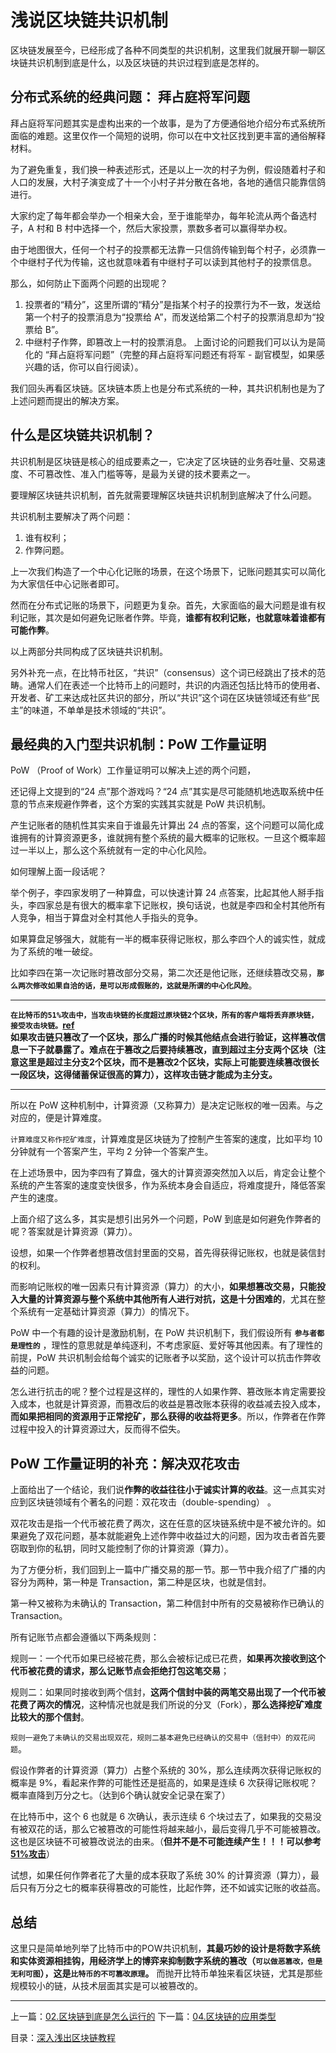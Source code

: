 # 浅说区块链共识机制
区块链发展至今，已经形成了各种不同类型的共识机制，这里我们就展开聊一聊区块链共识机制到底是什么，以及区块链的共识过程到底是怎样的。

## 分布式系统的经典问题： 拜占庭将军问题
拜占庭将军问题其实是虚构出来的一个故事，是为了方便通俗地介绍分布式系统所面临的难题。这里仅作一个简短的说明，你可以在中文社区找到更丰富的通俗解释材料。

为了避免重复，我们换一种表述形式，还是以上一次的村子为例，假设随着村子和人口的发展，大村子演变成了十一个小村子并分散在各地，各地的通信只能靠信鸽进行。

大家约定了每年都会举办一个相亲大会，至于谁能举办，每年轮流从两个备选村子，A 村和 B 村中选择一个，然后大家投票，票数多者可以赢得举办权。

由于地图很大，任何一个村子的投票都无法靠一只信鸽传输到每个村子，必须靠一个中继村子代为传输，这也就意味着有中继村子可以读到其他村子的投票信息。

那么，如何防止下面两个问题的出现呢？

1. 投票者的“精分”，这里所谓的“精分”是指某个村子的投票行为不一致，发送给第一个村子的投票消息为“投票给 A”，而发送给第二个村子的投票消息却为“投票给 B”。
2. 中继村子作弊，即篡改上一村的投票消息。
上面讨论的问题我们可以认为是简化的 “拜占庭将军问题”（完整的拜占庭将军问题还有将军 - 副官模型，如果感兴趣的话，你可以自行阅读）。

我们回头再看区块链。区块链本质上也是分布式系统的一种，其共识机制也是为了上述问题而提出的解决方案。

## 什么是区块链共识机制？
共识机制是区块链是核心的组成要素之一，它决定了区块链的业务吞吐量、交易速度、不可篡改性、准入门槛等等，是最为关键的技术要素之一。

要理解区块链共识机制，首先就需要理解区块链共识机制到底解决了什么问题。

共识机制主要解决了两个问题：

1. 谁有权利；
2. 作弊问题。  

上一次我们构造了一个中心化记账的场景，在这个场景下，记账问题其实可以简化为大家信任中心记账者即可。

然而在分布式记账的场景下，问题更为复杂。首先，大家面临的最大问题是谁有权利记账，其次是如何避免记账者作弊。毕竟，**谁都有权利记账，也就意味着谁都有可能作弊**。

以上两部分共同构成了区块链共识机制。

另外补充一点，在比特币社区，“共识”（consensus）这个词已经跳出了技术的范畴。通常人们在表述一个比特币上的问题时，共识的内涵还包括比特币的使用者、开发者、矿工来达成社区共识的部分，所以“共识”这个词在区块链领域还有些“民主”的味道，不单单是技术领域的“共识”。

## 最经典的入门型共识机制：PoW 工作量证明
PoW （Proof of Work）工作量证明可以解决上述的两个问题，

还记得上文提到的“24 点”那个游戏吗？“24 点”其实是尽可能随机地选取系统中任意的节点来规避作弊者，这个方案的实践其实就是 PoW 共识机制。

产生记账者的随机性其实来自于谁最先计算出 24 点的答案，这个问题可以简化成谁拥有的计算资源更多，谁就拥有整个系统的最大概率的记账权。一旦这个概率超过一半以上，那么这个系统就有一定的中心化风险。

如何理解上面一段话呢？

举个例子，李四家发明了一种算盘，可以快速计算 24 点答案，比起其他人掰手指头，李四家总是有很大的概率拿下记账权，换句话说，也就是李四和全村其他所有人竞争，相当于算盘对全村其他人手指头的竞争。

如果算盘足够强大，就能有一半的概率获得记账权，那么李四个人的诚实性，就成为了系统的唯一破绽。

比如李四在第一次记账时篡改部分交易，第二次还是他记账，还继续篡改交易，**`那么两次修改如果自洽的话，是可以形成假账的，这就是所谓的中心化风险`**。  

---
**`在比特币的51%攻击中，当攻击块链的长度超过原块链2个区块，所有的客户端将丢弃原块链，接受攻击块链。`[ref](http://www.8btc.com/51attack)**  
**如果攻击链只篡改了一个区块，那么广播的时候其他结点会进行验证，这样篡改信息一下子就暴露了。难点在于篡改之后要持续篡改，直到超过主分支两个区块（注意这里是超过主分支2个区块，而不是篡改2个区块，实际上可能要连续篡改很长一段区块，这得储蓄保证很高的算力），这样攻击链才能成为主分支。**

---
所以在 PoW 这种机制中，计算资源（又称算力）是决定记账权的唯一因素。与之对应的，便是计算难度。

`计算难度又称作挖矿难度`，计算难度是区块链为了控制产生答案的速度，比如平均 10 分钟就有一个答案产生，平均 2 分钟一个答案产生。

在上述场景中，因为李四有了算盘，强大的计算资源突然加入以后，肯定会让整个系统的产生答案的速度变快很多，作为系统本身会自适应，将难度提升，降低答案产生的速度。

上面介绍了这么多，其实是想引出另外一个问题，PoW 到底是如何避免作弊者的呢？答案就是计算资源（算力）。

设想，如果一个作弊者想篡改信封里面的交易，首先得获得记账权，也就是装信封的权利。

而影响记账权的唯一因素只有计算资源（算力）的大小，**如果想篡改交易，只能投入大量的计算资源与整个系统中其他所有人进行对抗，这是十分困难的**，尤其在整个系统有一定基础计算资源（算力）的情况下。

PoW 中一个有趣的设计是激励机制，在 PoW 共识机制下，我们假设所有 **`参与者都是理性的`** ，理性的意思就是单纯逐利，不考虑家庭、爱好等其他因素。有了理性的前提，PoW 共识机制会给每个诚实的记账者予以奖励，这个设计可以抗击作弊收益的问题。

怎么进行抗击的呢？整个过程是这样的，理性的人如果作弊、篡改账本肯定需要投入成本，也就是计算资源，而篡改后的收益是篡改账本获得的收益减去投入成本，**而如果把相同的资源用于正常挖矿，那么获得的收益将更多**。所以，作弊者在作弊过程中投入的计算资源过大，反而得不偿失。

## PoW 工作量证明的补充：解决双花攻击
上面给出了一个结论，我们说**作弊的收益往往小于诚实计算的收益**。这一点其实对应到区块链领域有个著名的问题：双花攻击（double-spending） 。

双花攻击是指一个代币被花费了两次，这在任意的区块链系统中是不被允许的。如果避免了双花问题，基本就能避免上述作弊中收益过大的问题，因为攻击者首先要窃取到你的私钥，同时又能控制了你的计算资源（算力）。

为了方便分析，我们回到上一篇中广播交易的那一节。那一节中我介绍了广播的内容分为两种，第一种是 Transaction，第二种是区块，也就是信封。

第一种又被称为未确认的 Transaction，第二种信封中所有的交易被称作已确认的 Transaction。

所有记账节点都会遵循以下两条规则：

规则一：一个代币如果已经被花费，那么会被标记成已花费，**如果再次接收到这个代币被花费的请求，那么记账节点会拒绝打包这笔交易**；

规则二：如果同时接收到两个信封，**这两个信封中装的两笔交易出现了一个代币被花费了两次的情况**，这种情况也就是我们所说的分叉（Fork），**那么选择挖矿难度比较大的那个信封**。

`规则一避免了未确认的交易出现双花，规则二基本避免已经确认的交易中（信封中）的双花问题`。

假设作弊者的计算资源（算力）占整个系统的 30%，那么连续两次获得记账权的概率是 9%，看起来作弊的可能性还是挺高的，如果是连续 6 次获得记账权呢？概率直降到万分之七。（达到6个确认就安全记录在案了）

在比特币中，这个 6 也就是 6 次确认，表示连续 6 个块过去了，如果我的交易没有被双花的话，那么它被篡改的可能性将越来越小，最后变得几乎不可能被篡改。这也是区块链不可被篡改说法的由来。（**但并不是不可能连续产生！！！可以参考[51%攻击](http://www.8btc.com/51attack)**）

试想，如果任何作弊者花了大量的成本获取了系统 30% 的计算资源（算力），最后只有万分之七的概率获得篡改的可能性，比起作弊，还不如诚实记账的收益高。

## 总结
这里只是简单地列举了比特币中的POW共识机制，**其最巧妙的设计是将数字系统和实体资源相挂钩，用经济学上的博弈来抑制数字系统的篡改（`可以做恶篡改，但是无利可图`），这是`比特币的不可篡改原理`。** 而抛开比特币单独来看区块链，尤其是那些规模较小的链，从技术层面其实是可以被篡改的。

---
上一篇：[02.区块链到底是怎么运行的](https://github.com/yjjnls/blockchain-tutorial-cn/blob/master/doc/02.%E5%8C%BA%E5%9D%97%E9%93%BE%E5%88%B0%E5%BA%95%E6%98%AF%E6%80%8E%E4%B9%88%E8%BF%90%E8%A1%8C%E7%9A%84.md)        下一篇：[04.区块链的应用类型](https://github.com/yjjnls/blockchain-tutorial-cn/blob/master/doc/04.%E5%8C%BA%E5%9D%97%E9%93%BE%E7%9A%84%E5%BA%94%E7%94%A8%E7%B1%BB%E5%9E%8B.md)  

目录：[深入浅出区块链教程](https://github.com/yjjnls/blockchain-tutorial-cn)